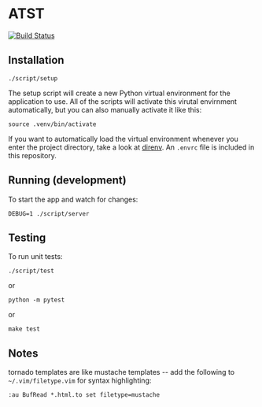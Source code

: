 
# ATST

[![Build Status](https://travis-ci.org/dod-ccpo/atst.svg?branch=master)](https://travis-ci.org/dod-ccpo/atst)

## Installation

    ./script/setup

The setup script will create a new Python virtual environment for the application to use. All of the scripts will activate this virutal envirnment automatically, but you can also manually activate it like this:

    source .venv/bin/activate

If you want to automatically load the virtual environment whenever you enter the project directory, take a look at [direnv](https://direnv.net/).  An `.envrc` file is included in this repository.

## Running (development)

To start the app and watch for changes:

    DEBUG=1 ./script/server

## Testing

To run unit tests:

    ./script/test

or

    python -m pytest

or

    make test

## Notes

tornado templates are like mustache templates -- add the
following to `~/.vim/filetype.vim` for syntax highlighting:

    :au BufRead *.html.to set filetype=mustache

